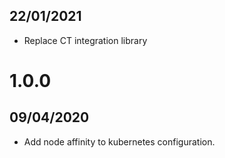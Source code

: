 ## 22/01/2021

- Replace CT integration library

# 1.0.0

## 09/04/2020

- Add node affinity to kubernetes configuration.
